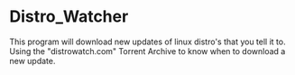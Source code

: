 # Distro_Watcher

This program will download new updates of linux distro's that you tell it to. Using the "distrowatch.com" Torrent Archive to know when to download a new update.

